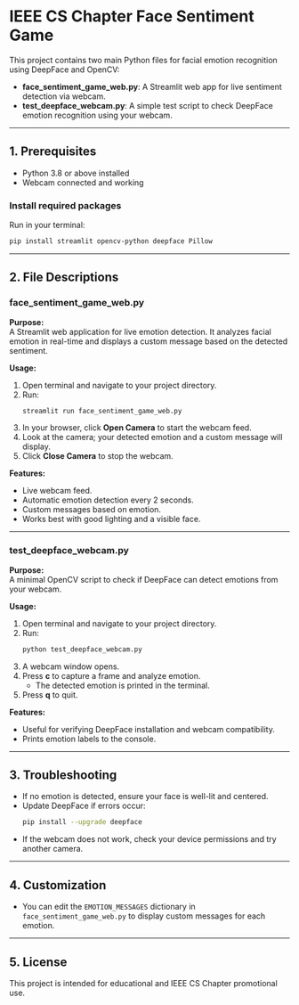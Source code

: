 # IEEE CS Chapter Face Sentiment Game

This project contains two main Python files for facial emotion recognition using DeepFace and OpenCV:

- **face_sentiment_game_web.py**: A Streamlit web app for live sentiment detection via webcam.
- **test_deepface_webcam.py**: A simple test script to check DeepFace emotion recognition using your webcam.

---

## 1. Prerequisites

- Python 3.8 or above installed
- Webcam connected and working

### Install required packages

Run in your terminal:
```bash
pip install streamlit opencv-python deepface Pillow
```

---

## 2. File Descriptions

### face_sentiment_game_web.py

**Purpose:**  
A Streamlit web application for live emotion detection. It analyzes facial emotion in real-time and displays a custom message based on the detected sentiment.

**Usage:**
1. Open terminal and navigate to your project directory.
2. Run:
   ```bash
   streamlit run face_sentiment_game_web.py
   ```
3. In your browser, click **Open Camera** to start the webcam feed.
4. Look at the camera; your detected emotion and a custom message will display.
5. Click **Close Camera** to stop the webcam.

**Features:**
- Live webcam feed.
- Automatic emotion detection every 2 seconds.
- Custom messages based on emotion.
- Works best with good lighting and a visible face.

---

### test_deepface_webcam.py

**Purpose:**  
A minimal OpenCV script to check if DeepFace can detect emotions from your webcam.

**Usage:**
1. Open terminal and navigate to your project directory.
2. Run:
   ```bash
   python test_deepface_webcam.py
   ```
3. A webcam window opens.
4. Press **c** to capture a frame and analyze emotion.
   - The detected emotion is printed in the terminal.
5. Press **q** to quit.

**Features:**
- Useful for verifying DeepFace installation and webcam compatibility.
- Prints emotion labels to the console.

---

## 3. Troubleshooting

- If no emotion is detected, ensure your face is well-lit and centered.
- Update DeepFace if errors occur:
  ```bash
  pip install --upgrade deepface
  ```
- If the webcam does not work, check your device permissions and try another camera.

---

## 4. Customization

- You can edit the `EMOTION_MESSAGES` dictionary in `face_sentiment_game_web.py` to display custom messages for each emotion.

---

## 5. License

This project is intended for educational and IEEE CS Chapter promotional use.
